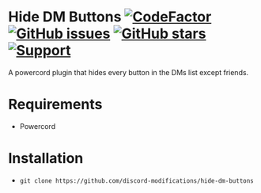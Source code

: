 # Hide DM Buttons [![CodeFactor](https://www.codefactor.io/repository/github/discord-modifications/hide-dm-buttons/badge)](https://www.codefactor.io/repository/github/discord-modifications/hide-dm-buttons) [![GitHub issues](https://img.shields.io/github/issues/slow/hide-dm-buttons?style=flat)](https://github.com/discord-modifications/hide-dm-buttons/issues) [![GitHub stars](https://img.shields.io/github/stars/slow/hide-dm-buttons?style=flat)](https://github.com/discord-modifications/hide-dm-buttons/stargazers) [![Support](https://img.shields.io/discord/887015827134632057)](https://discord.gg/HQ5N7Rcajc)

A powercord plugin that hides every button in the DMs list except friends.

# Requirements

-  Powercord

# Installation

-  `git clone https://github.com/discord-modifications/hide-dm-buttons`
